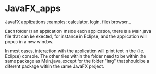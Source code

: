 # JavaFX_apps
JavaFX applications examples: calculator, login, files browser...

Each folder is an application. Inside each application, there is a Main.java file that can be exected, 
for instance in Eclipse, and the application will popup in a new window. 

In most cases, interaction with the application will print text in the (i.e. Eclipse) console.
The other files within the folder need to be within the same package as Main.java, 
except for the folder "img" that should be a diferent package within the same JavaFX project.
